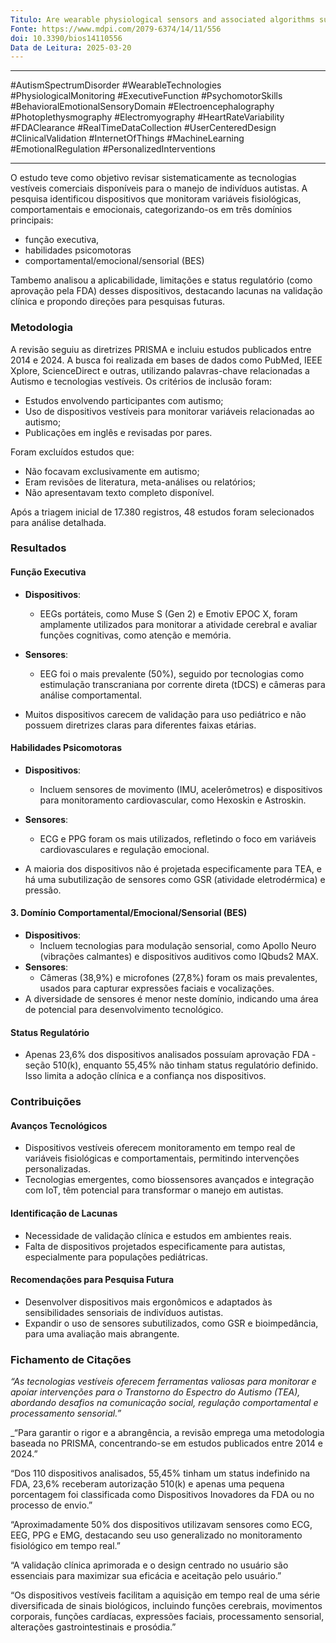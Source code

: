 ```yaml
---
Titulo: Are wearable physiological sensors and associated algorithms suitable for detecting or predicting challenging behavior events in patients with Autism Spectrum Disorder? A protocol for a scoping review
Fonte: https://www.mdpi.com/2079-6374/14/11/556
doi: 10.3390/bios14110556
Data de Leitura: 2025-03-20
---
```

---


#AutismSpectrumDisorder #WearableTechnologies #PhysiologicalMonitoring #ExecutiveFunction #PsychomotorSkills #BehavioralEmotionalSensoryDomain #Electroencephalography #Photoplethysmography #Electromyography #HeartRateVariability #FDAClearance #RealTimeDataCollection #UserCenteredDesign #ClinicalValidation #InternetOfThings #MachineLearning #EmotionalRegulation #PersonalizedInterventions

---


O estudo teve como objetivo revisar sistematicamente as tecnologias vestíveis comerciais disponíveis para o manejo de indivíduos autistas. A pesquisa identificou dispositivos que monitoram variáveis fisiológicas, comportamentais e emocionais, categorizando-os em três domínios principais: 
- função executiva, 
- habilidades psicomotoras 
- comportamental/emocional/sensorial (BES)

Tambemo analisou a aplicabilidade, limitações e status regulatório (como aprovação pela FDA) desses dispositivos, destacando lacunas na validação clínica e propondo direções para pesquisas futuras.

### Metodologia

A revisão seguiu as diretrizes PRISMA e incluiu estudos publicados entre 2014 e 2024. A busca foi realizada em bases de dados como PubMed, IEEE Xplore, ScienceDirect e outras, utilizando palavras-chave relacionadas a Autismo e tecnologias vestíveis. Os critérios de inclusão foram:

- Estudos envolvendo participantes com autismo;
- Uso de dispositivos vestíveis para monitorar variáveis relacionadas ao autismo;
- Publicações em inglês e revisadas por pares.

Foram excluídos estudos que:

- Não focavam exclusivamente em autismo;
- Eram revisões de literatura, meta-análises ou relatórios;
- Não apresentavam texto completo disponível.

Após a triagem inicial de 17.380 registros, 48 estudos foram selecionados para análise detalhada.

### Resultados

#### Função Executiva

- **Dispositivos**: 
	- EEGs portáteis, como Muse S (Gen 2) e Emotiv EPOC X, foram amplamente utilizados para monitorar a atividade cerebral e avaliar funções cognitivas, como atenção e memória.
- **Sensores**: 
	- EEG foi o mais prevalente (50%), seguido por tecnologias como estimulação transcraniana por corrente direta (tDCS) e câmeras para análise comportamental.
	
- Muitos dispositivos carecem de validação para uso pediátrico e não possuem diretrizes claras para diferentes faixas etárias.

####  Habilidades Psicomotoras

- **Dispositivos**: 
	- Incluem sensores de movimento (IMU, acelerômetros) e dispositivos para monitoramento cardiovascular, como Hexoskin e Astroskin.
- **Sensores**: 
	- ECG e PPG foram os mais utilizados, refletindo o foco em variáveis cardiovasculares e regulação emocional.
	
- A maioria dos dispositivos não é projetada especificamente para TEA, e há uma subutilização de sensores como GSR (atividade eletrodérmica) e pressão.

#### 3. Domínio Comportamental/Emocional/Sensorial (BES)

- **Dispositivos**: 
	- Incluem tecnologias para modulação sensorial, como Apollo Neuro (vibrações calmantes) e dispositivos auditivos como IQbuds2 MAX.
- **Sensores**: 
	- Câmeras (38,9%) e microfones (27,8%) foram os mais prevalentes, usados para capturar expressões faciais e vocalizações.
- A diversidade de sensores é menor neste domínio, indicando uma área de potencial para desenvolvimento tecnológico.

#### **Status Regulatório**

- Apenas 23,6% dos dispositivos analisados possuíam aprovação FDA - seção 510(k), enquanto 55,45% não tinham status regulatório definido. Isso limita a adoção clínica e a confiança nos dispositivos.

### Contribuições

#### Avanços Tecnológicos

- Dispositivos vestíveis oferecem monitoramento em tempo real de variáveis fisiológicas e comportamentais, permitindo intervenções personalizadas.
- Tecnologias emergentes, como biossensores avançados e integração com IoT, têm potencial para transformar o manejo em autistas.
#### Identificação de Lacunas

- Necessidade de validação clínica e estudos em ambientes reais.
- Falta de dispositivos projetados especificamente para autistas, especialmente para populações pediátricas.

#### Recomendações para Pesquisa Futura

- Desenvolver dispositivos mais ergonômicos e adaptados às sensibilidades sensoriais de indivíduos autistas.
- Expandir o uso de sensores subutilizados, como GSR e bioimpedância, para uma avaliação mais abrangente.

### Fichamento de Citações

_“As tecnologias vestíveis oferecem ferramentas valiosas para monitorar e apoiar intervenções para o Transtorno do Espectro do Autismo (TEA), abordando desafios na comunicação social, regulação comportamental e processamento sensorial.”_

_“Para garantir o rigor e a abrangência, a revisão emprega uma metodologia baseada no PRISMA, concentrando-se em estudos publicados entre 2014 e 2024.”

“Dos 110 dispositivos analisados, 55,45% tinham um status indefinido na FDA, 23,6% receberam autorização 510(k) e apenas uma pequena porcentagem foi classificada como Dispositivos Inovadores da FDA ou no processo de envio.”

“Aproximadamente 50% dos dispositivos utilizavam sensores como ECG, EEG, PPG e EMG, destacando seu uso generalizado no monitoramento fisiológico em tempo real.”

“A validação clínica aprimorada e o design centrado no usuário são essenciais para maximizar sua eficácia e aceitação pelo usuário.”

“Os dispositivos vestíveis facilitam a aquisição em tempo real de uma série diversificada de sinais biológicos, incluindo funções cerebrais, movimentos corporais, funções cardíacas, expressões faciais, processamento sensorial, alterações gastrointestinais e prosódia.”

